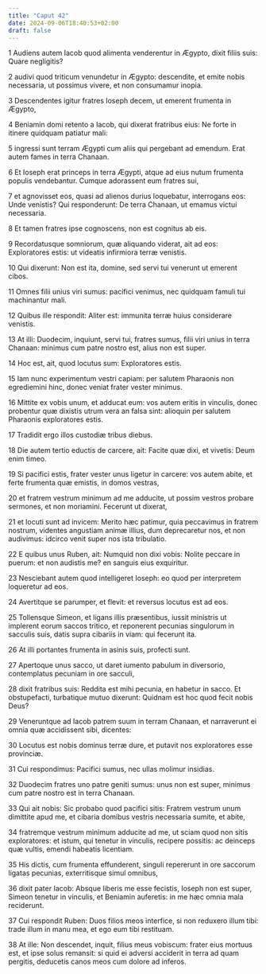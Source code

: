 ```yaml
---
title: "Caput 42"
date: 2024-09-06T18:40:53+02:00
draft: false
---
```




1 Audiens autem Iacob quod alimenta venderentur in Ægypto, dixit filiis suis: Quare negligitis?

2 audivi quod triticum venundetur in Ægypto: descendite, et emite nobis necessaria, ut possimus vivere, et non consumamur inopia.

3 Descendentes igitur fratres Ioseph decem, ut emerent frumenta in Ægypto,

4 Beniamin domi retento a Iacob, qui dixerat fratribus eius: Ne forte in itinere quidquam patiatur mali:

5 ingressi sunt terram Ægypti cum aliis qui pergebant ad emendum. Erat autem fames in terra Chanaan.

6 Et Ioseph erat princeps in terra Ægypti, atque ad eius nutum frumenta populis vendebantur. Cumque adorassent eum fratres sui,

7 et agnovisset eos, quasi ad alienos durius loquebatur, interrogans eos: Unde venistis? Qui responderunt: De terra Chanaan, ut emamus victui necessaria.

8 Et tamen fratres ipse cognoscens, non est cognitus ab eis.

9 Recordatusque somniorum, quæ aliquando viderat, ait ad eos: Exploratores estis: ut videatis infirmiora terræ venistis.

10 Qui dixerunt: Non est ita, domine, sed servi tui venerunt ut emerent cibos.

11 Omnes filii unius viri sumus: pacifici venimus, nec quidquam famuli tui machinantur mali.

12 Quibus ille respondit: Aliter est: immunita terræ huius considerare venistis.

13 At illi: Duodecim, inquiunt, servi tui, fratres sumus, filii viri unius in terra Chanaan: minimus cum patre nostro est, alius non est super.

14 Hoc est, ait, quod locutus sum: Exploratores estis.

15 Iam nunc experimentum vestri capiam: per salutem Pharaonis non egrediemini hinc, donec veniat frater vester minimus.

16 Mittite ex vobis unum, et adducat eum: vos autem eritis in vinculis, donec probentur quæ dixistis utrum vera an falsa sint: alioquin per salutem Pharaonis exploratores estis.

17 Tradidit ergo illos custodiæ tribus diebus.

18 Die autem tertio eductis de carcere, ait: Facite quæ dixi, et vivetis: Deum enim timeo.

19 Si pacifici estis, frater vester unus ligetur in carcere: vos autem abite, et ferte frumenta quæ emistis, in domos vestras,

20 et fratrem vestrum minimum ad me adducite, ut possim vestros probare sermones, et non moriamini. Fecerunt ut dixerat,

21 et locuti sunt ad invicem: Merito hæc patimur, quia peccavimus in fratrem nostrum, videntes angustiam animæ illius, dum deprecaretur nos, et non audivimus: idcirco venit super nos ista tribulatio.

22 E quibus unus Ruben, ait: Numquid non dixi vobis: Nolite peccare in puerum: et non audistis me? en sanguis eius exquiritur.

23 Nesciebant autem quod intelligeret Ioseph: eo quod per interpretem loqueretur ad eos.

24 Avertitque se parumper, et flevit: et reversus locutus est ad eos.

25 Tollensque Simeon, et ligans illis præsentibus, iussit ministris ut implerent eorum saccos tritico, et reponerent pecunias singulorum in sacculis suis, datis supra cibariis in viam: qui fecerunt ita.

26 At illi portantes frumenta in asinis suis, profecti sunt.

27 Apertoque unus sacco, ut daret iumento pabulum in diversorio, contemplatus pecuniam in ore sacculi,

28 dixit fratribus suis: Reddita est mihi pecunia, en habetur in sacco. Et obstupefacti, turbatique mutuo dixerunt: Quidnam est hoc quod fecit nobis Deus?

29 Veneruntque ad Iacob patrem suum in terram Chanaan, et narraverunt ei omnia quæ accidissent sibi, dicentes:

30 Locutus est nobis dominus terræ dure, et putavit nos exploratores esse provinciæ.

31 Cui respondimus: Pacifici sumus, nec ullas molimur insidias.

32 Duodecim fratres uno patre geniti sumus: unus non est super, minimus cum patre nostro est in terra Chanaan.

33 Qui ait nobis: Sic probabo quod pacifici sitis: Fratrem vestrum unum dimittite apud me, et cibaria domibus vestris necessaria sumite, et abite,

34 fratremque vestrum minimum adducite ad me, ut sciam quod non sitis exploratores: et istum, qui tenetur in vinculis, recipere possitis: ac deinceps quæ vultis, emendi habeatis licentiam.

35 His dictis, cum frumenta effunderent, singuli repererunt in ore saccorum ligatas pecunias, exterritisque simul omnibus,

36 dixit pater Iacob: Absque liberis me esse fecistis, Ioseph non est super, Simeon tenetur in vinculis, et Beniamin auferetis: in me hæc omnia mala reciderunt.

37 Cui respondit Ruben: Duos filios meos interfice, si non reduxero illum tibi: trade illum in manu mea, et ego eum tibi restituam.

38 At ille: Non descendet, inquit, filius meus vobiscum: frater eius mortuus est, et ipse solus remansit: si quid ei adversi acciderit in terra ad quam pergitis, deducetis canos meos cum dolore ad inferos.

